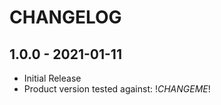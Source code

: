 # CHANGELOG

## 1.0.0 - 2021-01-11

* Initial Release
* Product version tested against: !*CHANGEME*!
